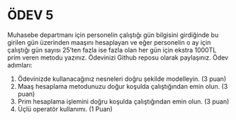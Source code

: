 # ÖDEV 5

Muhasebe departmanı için personelin çalıştığı gün bilgisini girdiğinde bu girilen gün üzerinden maaşını
hesaplayan ve eğer personelin o ay için çalıştığı gün sayısı 25’ten fazla ise fazla olan her gün için ekstra
1000TL prim veren metodu yazınız. Ödevinizi Github reposu olarak paylaşınız.
Ödev adımları:
1. Ödevinizde kullanacağınız nesneleri doğru şekilde modelleyin. (3 puan)
2. Maaş hesaplama metodunuzu doğur koşulda çalıştığından emin olun. (3 puan)
3. Prim hesaplama işlemini doğru koşulda çalıştığından emin olun. (3 puan)
4. Üçlü operatör kullanımı. (1 Puan)
